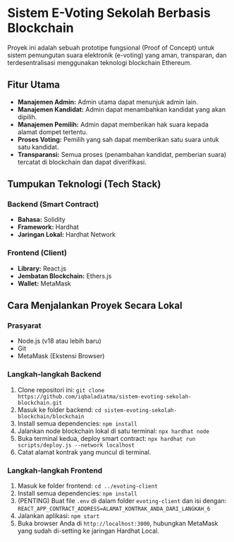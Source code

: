 # Sistem E-Voting Sekolah Berbasis Blockchain

Proyek ini adalah sebuah prototipe fungsional (Proof of Concept) untuk sistem pemungutan suara elektronik (e-voting) yang aman, transparan, dan terdesentralisasi menggunakan teknologi blockchain Ethereum.

## Fitur Utama
- **Manajemen Admin:** Admin utama dapat menunjuk admin lain.
- **Manajemen Kandidat:** Admin dapat menambahkan kandidat yang akan dipilih.
- **Manajemen Pemilih:** Admin dapat memberikan hak suara kepada alamat dompet tertentu.
- **Proses Voting:** Pemilih yang sah dapat memberikan satu suara untuk satu kandidat.
- **Transparansi:** Semua proses (penambahan kandidat, pemberian suara) tercatat di blockchain dan dapat diverifikasi.

## Tumpukan Teknologi (Tech Stack)

### Backend (Smart Contract)
- **Bahasa:** Solidity
- **Framework:** Hardhat
- **Jaringan Lokal:** Hardhat Network

### Frontend (Client)
- **Library:** React.js
- **Jembatan Blockchain:** Ethers.js
- **Wallet:** MetaMask

## Cara Menjalankan Proyek Secara Lokal

### Prasyarat
- Node.js (v18 atau lebih baru)
- Git
- MetaMask (Ekstensi Browser)

### Langkah-langkah Backend
1. Clone repositori ini: `git clone https://github.com/iqbaladiatma/sistem-evoting-sekolah-blockchain.git`
2. Masuk ke folder backend: `cd sistem-evoting-sekolah-blockchain/blockchain`
3. Install semua dependencies: `npm install`
4. Jalankan node blockchain lokal di satu terminal: `npx hardhat node`
5. Buka terminal kedua, deploy smart contract: `npx hardhat run scripts/deploy.js --network localhost`
6. Catat alamat kontrak yang muncul di terminal.

### Langkah-langkah Frontend
1. Masuk ke folder frontend: `cd ../evoting-client`
2. Install semua dependencies: `npm install`
3. (PENTING) Buat file `.env` di dalam folder `evoting-client` dan isi dengan: `REACT_APP_CONTRACT_ADDRESS=ALAMAT_KONTRAK_ANDA_DARI_LANGKAH_6`
4. Jalankan aplikasi: `npm start`
5. Buka browser Anda di `http://localhost:3000`, hubungkan MetaMask yang sudah di-setting ke jaringan Hardhat Local.
